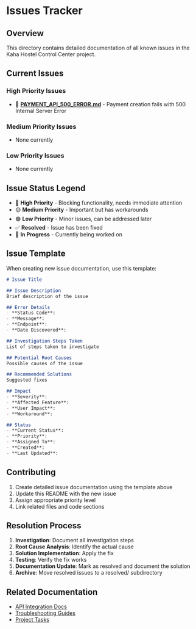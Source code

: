 # Issues Tracker

## Overview
This directory contains detailed documentation of all known issues in the Kaha Hostel Control Center project.

## Current Issues

### High Priority Issues
- 🔴 **[PAYMENT_API_500_ERROR.md](./PAYMENT_API_500_ERROR.md)** - Payment creation fails with 500 Internal Server Error

### Medium Priority Issues
- None currently

### Low Priority Issues
- None currently

## Issue Status Legend
- 🔴 **High Priority** - Blocking functionality, needs immediate attention
- 🟡 **Medium Priority** - Important but has workarounds
- 🟢 **Low Priority** - Minor issues, can be addressed later
- ✅ **Resolved** - Issue has been fixed
- 🔄 **In Progress** - Currently being worked on

## Issue Template

When creating new issue documentation, use this template:

```markdown
# Issue Title

## Issue Description
Brief description of the issue

## Error Details
- **Status Code**: 
- **Message**: 
- **Endpoint**: 
- **Date Discovered**: 

## Investigation Steps Taken
List of steps taken to investigate

## Potential Root Causes
Possible causes of the issue

## Recommended Solutions
Suggested fixes

## Impact
- **Severity**: 
- **Affected Feature**: 
- **User Impact**: 
- **Workaround**: 

## Status
- **Current Status**: 
- **Priority**: 
- **Assigned To**: 
- **Created**: 
- **Last Updated**: 
```

## Contributing

1. Create detailed issue documentation using the template above
2. Update this README with the new issue
3. Assign appropriate priority level
4. Link related files and code sections

## Resolution Process

1. **Investigation**: Document all investigation steps
2. **Root Cause Analysis**: Identify the actual cause
3. **Solution Implementation**: Apply the fix
4. **Testing**: Verify the fix works
5. **Documentation Update**: Mark as resolved and document the solution
6. **Archive**: Move resolved issues to a resolved/ subdirectory

## Related Documentation
- [API Integration Docs](../docs/api-integration/)
- [Troubleshooting Guides](../docs/troubleshooting/)
- [Project Tasks](../.kiro/specs/api-integration/tasks.md)